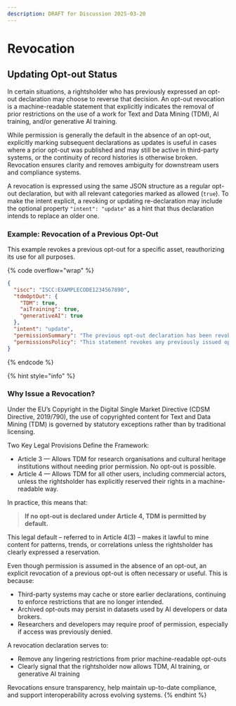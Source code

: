 ```yaml
---
description: DRAFT for Discussion 2025-03-20
---
```


# Revocation

## Updating Opt-out Status

In certain situations, a rightsholder who has previously expressed an opt-out declaration may choose to reverse that decision. An opt-out revocation is a machine-readable statement that explicitly indicates the removal of prior restrictions on the use of a work for Text and Data Mining (TDM), AI training, and/or generative AI training.

While permission is generally the default in the absence of an opt-out, explicitly marking subsequent declarations as updates is useful in cases where a prior opt-out was published and may still be active in third-party systems, or the continuity of record histories is otherwise broken. Revocation ensures clarity and removes ambiguity for downstream users and compliance systems.

A revocation is expressed using the same JSON structure as a regular opt-out declaration, but with all relevant categories marked as allowed (`true`). To make the intent explicit, a revoking or updating re-declaration may include the optional property `"intent": "update"` as a hint that thus declaration intends to replace an older one.

### **Example: Revocation of a Previous Opt-Out**

This example revokes a previous opt-out for a specific asset, reauthorizing its use for all purposes.

{% code overflow="wrap" %}
```json
{
  "iscc": "ISCC:EXAMPLECODE1234567890",
  "tdmOptOut": {
    "TDM": true,
    "aiTraining": true,
    "generativeAI": true
  },
  "intent": "update",
  "permissionSummary": "The previous opt-out declaration has been revoked. Content may now be used for TDM, AI training, and generative AI training.",
  "permissionsPolicy": "This statement revokes any previously issued opt-out declarations for this work. The content may now be used for text and data mining (TDM), training of general-purpose AI systems, and training of generative AI systems. This update supersedes all prior restrictions."
}
```
{% endcode %}

{% hint style="info" %}
####

### Why Issue a Revocation?

Under the EU’s Copyright in the Digital Single Market Directive (CDSM Directive, 2019/790), the use of copyrighted content for Text and Data Mining (TDM) is governed by statutory exceptions rather than by traditional licensing.

Two Key Legal Provisions Define the Framework:

* Article 3 — Allows TDM for research organisations and cultural heritage institutions without needing prior permission. No opt-out is possible.
* Article 4 — Allows TDM for all other users, including commercial actors, unless the rightsholder has explicitly reserved their rights in a machine-readable way.

In practice, this means that:

> **If no opt-out is declared under Article 4, TDM is permitted by default.**

This legal default – referred to in Article 4(3) – makes it lawful to mine content for patterns, trends, or correlations unless the rightsholder has clearly expressed a reservation.



Even though permission is assumed in the absence of an opt-out, an explicit revocation of a previous opt-out is often necessary or useful. This is because:

* Third-party systems may cache or store earlier declarations, continuing to enforce restrictions that are no longer intended.
* Archived opt-outs may persist in datasets used by AI developers or data brokers.
* Researchers and developers may require proof of permission, especially if access was previously denied.

A revocation declaration serves to:

* &#x20;Remove any lingering restrictions from prior machine-readable opt-outs
* Clearly signal that the rightsholder now allows TDM, AI training, or generative AI training

Revocations ensure transparency, help maintain up-to-date compliance, and support interoperability across evolving systems.
{% endhint %}
